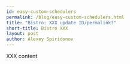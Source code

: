 ```yaml
---
id: easy-custom-schedulers
permalink: /blog/easy-custom-schedulers.html
title: "Bistro: XXX update ID/permalink?"
short-title: Bistro XXX
layout: post
author: Alexey Spiridonov
---
```


XXX content
